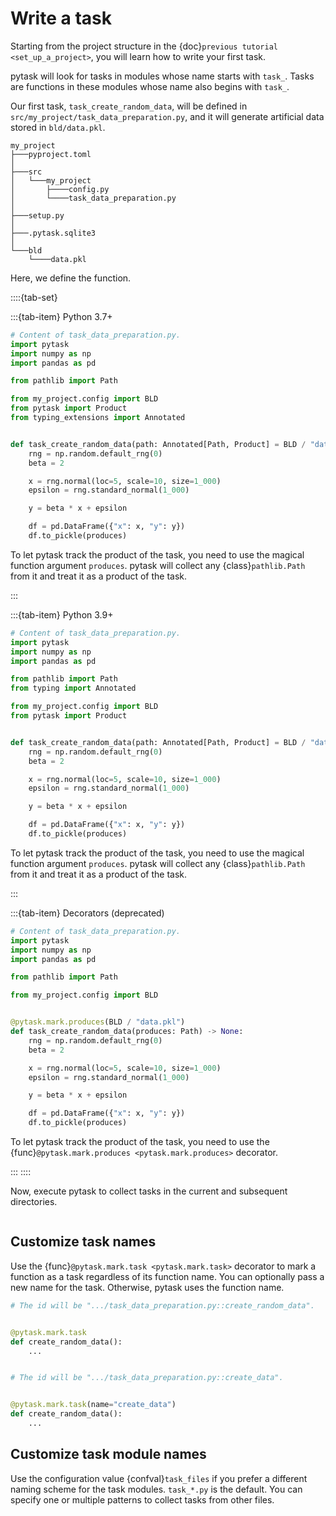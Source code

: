 # Write a task

Starting from the project structure in the {doc}`previous tutorial <set_up_a_project>`,
you will learn how to write your first task.

pytask will look for tasks in modules whose name starts with `task_`. Tasks are
functions in these modules whose name also begins with `task_`.

Our first task, `task_create_random_data`, will be defined in
`src/my_project/task_data_preparation.py`, and it will generate artificial data stored
in `bld/data.pkl`.

```
my_project
├───pyproject.toml
│
├───src
│   └───my_project
│       ├────config.py
│       └────task_data_preparation.py
│
├───setup.py
│
├───.pytask.sqlite3
│
└───bld
    └────data.pkl
```

Here, we define the function.

::::{tab-set}

:::{tab-item} Python 3.7+

```python
# Content of task_data_preparation.py.
import pytask
import numpy as np
import pandas as pd

from pathlib import Path

from my_project.config import BLD
from pytask import Product
from typing_extensions import Annotated


def task_create_random_data(path: Annotated[Path, Product] = BLD / "data.pkl") -> None:
    rng = np.random.default_rng(0)
    beta = 2

    x = rng.normal(loc=5, scale=10, size=1_000)
    epsilon = rng.standard_normal(1_000)

    y = beta * x + epsilon

    df = pd.DataFrame({"x": x, "y": y})
    df.to_pickle(produces)
```

To let pytask track the product of the task, you need to use the magical function
argument `produces`. pytask will collect any {class}`pathlib.Path` from it and treat it
as a product of the task.

:::

:::{tab-item} Python 3.9+

```python
# Content of task_data_preparation.py.
import pytask
import numpy as np
import pandas as pd

from pathlib import Path
from typing import Annotated

from my_project.config import BLD
from pytask import Product


def task_create_random_data(path: Annotated[Path, Product] = BLD / "data.pkl") -> None:
    rng = np.random.default_rng(0)
    beta = 2

    x = rng.normal(loc=5, scale=10, size=1_000)
    epsilon = rng.standard_normal(1_000)

    y = beta * x + epsilon

    df = pd.DataFrame({"x": x, "y": y})
    df.to_pickle(produces)
```

To let pytask track the product of the task, you need to use the magical function
argument `produces`. pytask will collect any {class}`pathlib.Path` from it and treat it
as a product of the task.

:::

:::{tab-item} Decorators (deprecated)

```python
# Content of task_data_preparation.py.
import pytask
import numpy as np
import pandas as pd

from pathlib import Path

from my_project.config import BLD


@pytask.mark.produces(BLD / "data.pkl")
def task_create_random_data(produces: Path) -> None:
    rng = np.random.default_rng(0)
    beta = 2

    x = rng.normal(loc=5, scale=10, size=1_000)
    epsilon = rng.standard_normal(1_000)

    y = beta * x + epsilon

    df = pd.DataFrame({"x": x, "y": y})
    df.to_pickle(produces)
```

To let pytask track the product of the task, you need to use the
{func}`@pytask.mark.produces <pytask.mark.produces>` decorator.

:::
::::


Now, execute pytask to collect tasks in the current and subsequent directories.

```{include} ../_static/md/write-a-task.md
```

## Customize task names

Use the {func}`@pytask.mark.task <pytask.mark.task>` decorator to mark a function as a
task regardless of its function name. You can optionally pass a new name for the task.
Otherwise, pytask uses the function name.

```python
# The id will be ".../task_data_preparation.py::create_random_data".


@pytask.mark.task
def create_random_data():
    ...


# The id will be ".../task_data_preparation.py::create_data".


@pytask.mark.task(name="create_data")
def create_random_data():
    ...
```

## Customize task module names

Use the configuration value {confval}`task_files` if you prefer a different naming
scheme for the task modules. `task_*.py` is the default. You can specify one or multiple
patterns to collect tasks from other files.
